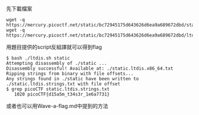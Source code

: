 先下載檔案

```console
wget -q https://mercury.picoctf.net/static/bc72945175d643626d6ea9a689672dbd/static
wget -q https://mercury.picoctf.net/static/bc72945175d643626d6ea9a689672dbd/ltdis.sh
```

用題目提供的script反組譯就可以得到flag

```console
$ bash ./ltdis.sh static
Attempting disassembly of ./static ...
Disassembly successful! Available at: ./static.ltdis.x86_64.txt
Ripping strings from binary with file offsets...
Any strings found in ./static have been written to ./static.ltdis.strings.txt with file offset
$ grep picoCTF static.ltdis.strings.txt
   1020 picoCTF{d15a5m_t34s3r_1e6a7731}
```

或者也可以用Wave-a-flag.md中提到的方法
